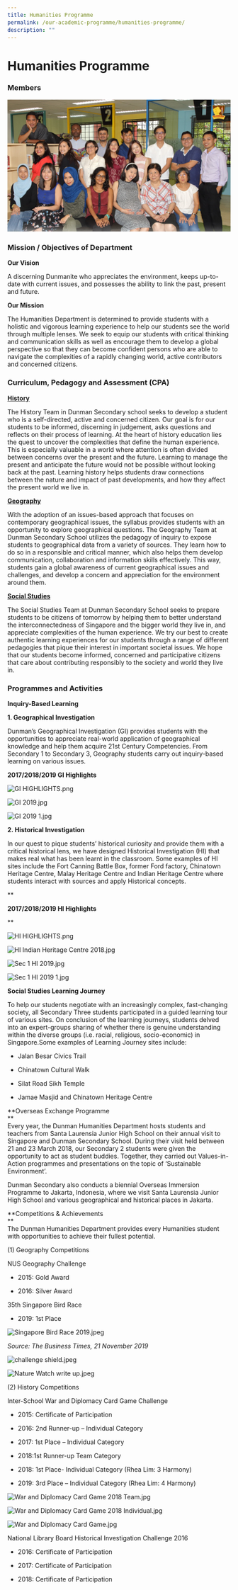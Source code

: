 ```yaml
---
title: Humanities Programme
permalink: /our-academic-programme/humanities-programme/
description: ""
---
```

# Humanities Programme

### Members

![](/images/Our%20Academic%20Programme/Humanities/humanities%202019.jpg)

### Mission / Objectives of Department

**Our Vision**

A discerning Dunmanite who appreciates the environment, keeps up-to-date with current issues, and possesses the ability to link the past, present and future.

**Our Mission**

The Humanities Department is determined to provide students with a holistic and vigorous learning experience to help our students see the world through multiple lenses. We seek to equip our students with critical thinking and communication skills as well as encourage them to develop a global perspective so that they can become confident persons who are able to navigate the complexities of a rapidly changing world, active contributors and concerned citizens.

### Curriculum, Pedagogy and Assessment (CPA)

<b><u>History</u></b>

The History Team in Dunman Secondary school seeks to develop a student who is a self-directed, active and concerned citizen. Our goal is for our students to be informed, discerning in judgement, asks questions and reflects on their process of learning. At the heart of history education lies the quest to uncover the complexities that define the human experience. This is especially valuable in a world where attention is often divided between concerns over the present and the future. Learning to manage the present and anticipate the future would not be possible without looking back at the past. Learning history helps students draw connections between the nature and impact of past developments, and how they affect the present world we live in.

<b><u>Geography</u></b>

With the adoption of an issues-based approach that focuses on contemporary geographical issues, the syllabus provides students with an opportunity to explore geographical questions. The Geography Team at Dunman Secondary School utilizes the pedagogy of inquiry to expose students to geographical data from a variety of sources. They learn how to do so in a responsible and critical manner, which also helps them develop communication, collaboration and information skills effectively. This way, students gain a global awareness of current geographical issues and challenges, and develop a concern and appreciation for the environment around them.
 
<b><u>Social Studies</u></b>

The Social Studies Team at Dunman Secondary School seeks to prepare students to be citizens of tomorrow by helping them to better understand the interconnectedness of Singapore and the bigger world they live in, and appreciate complexities of the human experience. We try our best to create authentic learning experiences for our students through a range of different pedagogies that pique their interest in important societal issues. We hope that our students become informed, concerned and participative citizens that care about contributing responsibly to the society and world they live in.

### Programmes and Activities

**Inquiry-Based Learning**

**1\. Geographical Investigation**

  

Dunman’s Geographical Investigation (GI) provides students with the opportunities to appreciate real-world application of geographical knowledge and help them acquire 21st Century Competencies. From Secondary 1 to Secondary 3, Geography students carry out inquiry-based learning on various issues.

**2017/2018/2019 GI Highlights**

![GI HIGHLIGHTS.png](https://dunmansec.moe.edu.sg/qql/slot/u194/2019/Our%20Academic%20Programme/Humanities/GI%20HIGHLIGHTS.png)

  

![GI 2019.jpg](https://dunmansec.moe.edu.sg/qql/slot/u194/images/departments/humanities/GI%202019.jpg)  

![GI 2019 1.jpg](https://dunmansec.moe.edu.sg/qql/slot/u194/images/departments/humanities/GI%202019%201.jpg)  

  

**2\. Historical Investigation**

  

In our quest to pique students’ historical curiosity and provide them with a critical historical lens, we have designed Historical Investigation (HI) that makes real what has been learnt in the classroom. Some examples of HI sites include the Fort Canning Battle Box, former Ford factory, Chinatown Heritage Centre, Malay Heritage Centre and Indian Heritage Centre where students interact with sources and apply Historical concepts.

  

  

**

**2017/2018/2019 HI Highlights**

**

![HI HIGHLIGHTS.png](https://dunmansec.moe.edu.sg/qql/slot/u194/2019/Our%20Academic%20Programme/Humanities/HI%20HIGHLIGHTS.png)

![HI Indian Heritage Centre 2018.jpg](https://dunmansec.moe.edu.sg/qql/slot/u194/2019/Our%20Academic%20Programme/Humanities/HI%20Indian%20Heritage%20Centre%202018.jpg)

  

![Sec 1 HI 2019.jpg](https://dunmansec.moe.edu.sg/qql/slot/u194/images/departments/humanities/Sec%201%20HI%202019.jpg)  

![Sec 1 HI 2019 1.jpg](https://dunmansec.moe.edu.sg/qql/slot/u194/images/departments/humanities/Sec%201%20HI%202019%201.jpg)

  

  

**Social Studies Learning Journey**

  

To help our students negotiate with an increasingly complex, fast-changing society, all Secondary Three students participated in a guided learning tour of various sites. On conclusion of the learning journeys, students delved into an expert-groups sharing of whether there is genuine understanding within the diverse groups (i.e. racial, religious, socio-economic) in Singapore.Some examples of Learning Journey sites include:

  

*   Jalan Besar Civics Trail

*   Chinatown Cultural Walk

*   Silat Road Sikh Temple

*   Jamae Masjid and Chinatown Heritage Centre

  
**Overseas Exchange Programme  
**  
Every year, the Dunman Humanities Department hosts students and teachers from Santa Laurensia Junior High School on their annual visit to Singapore and Dunman Secondary School. During their visit held between 21 and 23 March 2018, our Secondary 2 students were given the opportunity to act as student buddies. Together, they carried out Values-in-Action programmes and presentations on the topic of ‘Sustainable Environment’.  
  

Dunman Secondary also conducts a biennial Overseas Immersion Programme to Jakarta, Indonesia, where we visit Santa Laurensia Junior High School and various geographical and historical places in Jakarta.

  
**Competitions & Achievements  
**  
The Dunman Humanities Department provides every Humanities student with opportunities to achieve their fullest potential.

  
(1) Geography Competitions  
  

NUS Geography Challenge

*   2015: Gold Award

*   2016: Silver Award

  

35th Singapore Bird Race

*   2019: 1st Place

![Singapore Bird Race 2019.jpeg](https://dunmansec.moe.edu.sg/qql/slot/u194/2019/Our%20Academic%20Programme/Humanities/Singapore%20Bird%20Race%202019.jpeg)

_Source: The Business Times, 21 November 2019_

![challenge shield.jpeg](https://dunmansec.moe.edu.sg/qql/slot/u194/2019/Our%20Academic%20Programme/Humanities/challenge%20shield.jpeg)  

![Nature Watch write up.jpeg](https://dunmansec.moe.edu.sg/qql/slot/u194/2019/Our%20Academic%20Programme/Humanities/Nature%20Watch%20write%20up.jpeg)

  

(2) History Competitions  

Inter-School War and Diplomacy Card Game Challenge  
  

*   2015: Certificate of Participation

*   2016: 2nd Runner-up – Individual Category

*   2017: 1st Place – Individual Category

*   2018:1st Runner-up Team Category

*   2018: 1st Place- Individual Category (Rhea Lim: 3 Harmony)

*   2019: 3rd Place – Individual Category (Rhea Lim: 4 Harmony)

  

![War and Diplomacy Card Game 2018 Team.jpg](https://dunmansec.moe.edu.sg/qql/slot/u194/2019/Our%20Academic%20Programme/Humanities/War%20and%20Diplomacy%20Card%20Game%202018%20Team.jpg)  

![War and Diplomacy Card Game 2018 Individual.jpg](https://dunmansec.moe.edu.sg/qql/slot/u194/2019/Our%20Academic%20Programme/Humanities/War%20and%20Diplomacy%20Card%20Game%202018%20Individual.jpg)  

![War and Diplomacy Card Game.jpg](https://dunmansec.moe.edu.sg/qql/slot/u194/images/departments/humanities/War%20and%20Diplomacy%20Card%20Game.jpg)  

National Library Board Historical Investigation Challenge 2016  

  

*   2016: Certificate of Participation

*   2017: Certificate of Participation

*   2018: Certificate of Participation